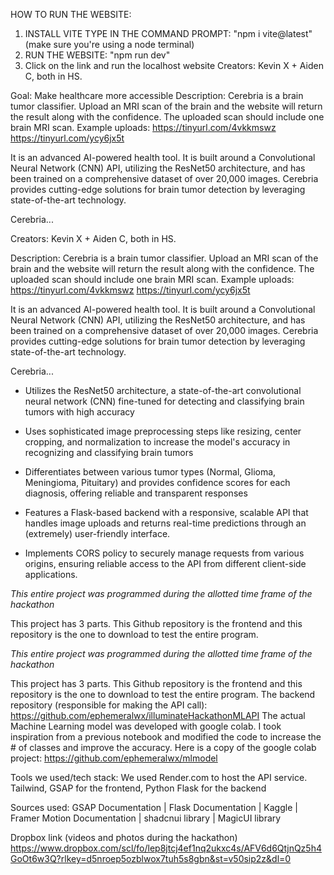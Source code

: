 HOW TO RUN THE WEBSITE:

1. INSTALL VITE
   TYPE IN THE COMMAND PROMPT:
   "npm i vite@latest" (make sure you're using a node terminal)
2. RUN THE WEBSITE:
   "npm run dev"
3. Click on the link and run the localhost website
Creators: Kevin X + Aiden C, both in HS.


Goal: Make healthcare more accessible
Description:
Cerebria is a brain tumor classifier. Upload an MRI scan of the brain and the website will return the result along with the confidence. The uploaded scan should include one brain MRI scan. Example uploads:
https://tinyurl.com/4vkkmswz
https://tinyurl.com/ycy6jx5t

It is an advanced AI-powered health tool. It is built around a Convolutional Neural Network (CNN) API, utilizing the ResNet50 architecture, and has been trained on a comprehensive dataset of over 20,000 images. Cerebria provides cutting-edge solutions for brain tumor detection by leveraging state-of-the-art technology.

Cerebria...

Creators: Kevin X + Aiden C, both in HS.

Description:
Cerebria is a brain tumor classifier. Upload an MRI scan of the brain and the website will return the result along with the confidence. The uploaded scan should include one brain MRI scan. Example uploads:
https://tinyurl.com/4vkkmswz
https://tinyurl.com/ycy6jx5t

It is an advanced AI-powered health tool. It is built around a Convolutional Neural Network (CNN) API, utilizing the ResNet50 architecture, and has been trained on a comprehensive dataset of over 20,000 images. Cerebria provides cutting-edge solutions for brain tumor detection by leveraging state-of-the-art technology.

Cerebria...

- Utilizes the ResNet50 architecture, a state-of-the-art convolutional neural network (CNN) fine-tuned for detecting and classifying brain tumors with high accuracy

- Uses sophisticated image preprocessing steps like resizing, center cropping, and normalization to increase the model's accuracy in recognizing and classifying brain tumors

- Differentiates between various tumor types (Normal, Glioma, Meningioma, Pituitary) and provides confidence scores for each diagnosis, offering reliable and transparent responses

- Features a Flask-based backend with a responsive, scalable API that handles image uploads and returns real-time predictions through an (extremely) user-friendly interface.

- Implements CORS policy to securely manage requests from various origins, ensuring reliable access to the API from different client-side applications.

_This entire project was programmed during the allotted time frame of the hackathon_

This project has 3 parts. This Github repository is the frontend and this repository is the one to download to test the entire program.

_This entire project was programmed during the allotted time frame of the hackathon_

This project has 3 parts. This Github repository is the frontend and this repository is the one to download to test the entire program.
The backend repository (responsible for making the API call): https://github.com/ephemeralwx/illuminateHackathonMLAPI
The actual Machine Learning model was developed with google colab. I took inspiration from a previous notebook and modified the code to increase the # of classes and improve the accuracy. Here is a copy of the google colab project: https://github.com/ephemeralwx/mlmodel

Tools we used/tech stack:
We used Render.com to host the API service. 
Tailwind, GSAP for the frontend, 
Python Flask for the backend 

Sources used:
GSAP Documentation | 
Flask Documentation |
Kaggle |
Framer Motion Documentation |
shadcnui library |
MagicUI library


Dropbox link (videos and photos during the hackathon)
https://www.dropbox.com/scl/fo/lep8jtcj4ef1nq2ukxc4s/AFV6d6QtjnQz5h4GoOt6w3Q?rlkey=d5nroep5ozblwox7tuh5s8gbn&st=v50sip2z&dl=0
